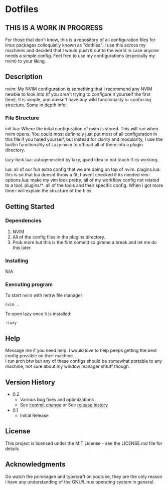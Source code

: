# Dotfiles

## THIS IS A WORK IN PROGRESS

For those that don't know, this is a repository of all configuration files for linux 
packages colloquially known as "dotfiles".  I use this across my machines and decided that I would
push it out to the world in case anyone needs a simple config.  Feel free to use my configurations
(especially my nvim) to your liking.  

## Description

nvim: My NVIM configuration is something that I recommend any NVIM newbie to look into 
(if you aren't trying to configure it yourself the first time).  It is simple, and 
doesn't have any wild functionality or confusing structure.  Some in depth info:

### File Structure

init.lua: Where the inital configuration of nvim is stored.  This will run when nvim opens.
You could most definitely just put most of all configuration in this file if you hated 
yourself, but instead for clarity and modularity, I use the builtin functionality of
Lazy.nvim to offload all of them into a plugin directory.

lazy-lock.lua: autogenerated by lazy, good idea to not touch if its working.

lua: all of our fun extra config that we are doing on top of nvim.
    plugins.lua: this is so that lua doesnt throw a fit, havent checked if its needed
    vim-options.lua: make my vim look pretty, all of my workflow config not related to a tool.
    plugins/*: all of the tools and their specific config.  When i got more time i will explain the 
    structure of the files. 

## Getting Started

### Dependencies

1. NVIM
2. All of the config files in the plugins directory.
3. Prob more but this is the first commit so gimme a break and let me do this later. 

### Installing

N/A

### Executing program
To start nvim with netrw file manager
```
nvim .
```
To open lazy once it is installed:
```
:Lazy
```

## Help

Message me if you need help.  I would love to help peeps getting the best config possible on their machine.  
I run arch btw but any of these configs should be somewhat portable to any machine, not sure about my window 
manager shtuff though. 

## Version History

* 0.2
    * Various bug fixes and optimizations
    * See [commit change]() or See [release history]()
* 0.1
    * Initial Release

## License

This project is licensed under the MIT License - see the LICENSE.md file for details

## Acknowledgments

Go watch the primeagen and typecraft on youtube, they are the only reason i have any understanding of the GNU/Linux operating system in general.
